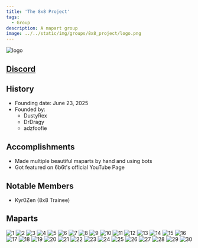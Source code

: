 ```yaml
---
title: 'The 8x8 Project'
tags:
  - Group
description: A mapart group
image: ../../static/img/groups/8x8_project/logo.png
---
```


![logo](../../static/img/groups/8x8_project/logo.png)

## [Discord](https://discord.gg/Qr4KmSTDJP)


## History
* Founding date: June 23, 2025
* Founded by: 
  * DustyRex
  * DrDragy
  * adzfoofie

## Accomplishments
- Made multiple beautiful maparts by hand and using bots
- Got featured on 6b6t's official YouTube Page

## Notable Members
- Kyr0Zen (8x8 Trainee)

## Maparts
![1](../../static/img/maparts/8x8_project/1.png)
![2](../../static/img/maparts/8x8_project/2.png)
![3](../../static/img/maparts/8x8_project/3.png)
![4](../../static/img/maparts/8x8_project/4.png)
![5](../../static/img/maparts/8x8_project/5.png)
![6](../../static/img/maparts/8x8_project/6.png)
![7](../../static/img/maparts/8x8_project/7.png)
![8](../../static/img/maparts/8x8_project/8.png)
![9](../../static/img/maparts/8x8_project/9.png)
![10](../../static/img/maparts/8x8_project/10.png)
![11](../../static/img/maparts/8x8_project/11.png)
![12](../../static/img/maparts/8x8_project/12.png)
![13](../../static/img/maparts/8x8_project/13.png)
![14](../../static/img/maparts/8x8_project/14.png)
![15](../../static/img/maparts/8x8_project/15.png)
![16](../../static/img/maparts/8x8_project/16.png)
![17](../../static/img/maparts/8x8_project/17.png)
![18](../../static/img/maparts/8x8_project/18.png)
![19](../../static/img/maparts/8x8_project/19.png)
![20](../../static/img/maparts/8x8_project/20.png)
![21](../../static/img/maparts/8x8_project/21.png)
![22](../../static/img/maparts/8x8_project/22.png)
![23](../../static/img/maparts/8x8_project/23.png)
![24](../../static/img/maparts/8x8_project/24.png)
![25](../../static/img/maparts/8x8_project/25.png)
![26](../../static/img/maparts/8x8_project/26.png)
![27](../../static/img/maparts/8x8_project/27.png)
![28](../../static/img/maparts/8x8_project/28.png)
![29](../../static/img/maparts/8x8_project/29.png)
![30](../../static/img/maparts/8x8_project/30.png)
